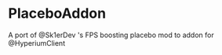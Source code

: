 # PlaceboAddon
A port of @Sk1erDev 's FPS boosting placebo mod to addon for @HyperiumClient 

[https://cdn.discordapp.com/attachments/438005831666237443/446748487942668288/Addon_PlaceboAddon_v1.0.0.jar]: Download
